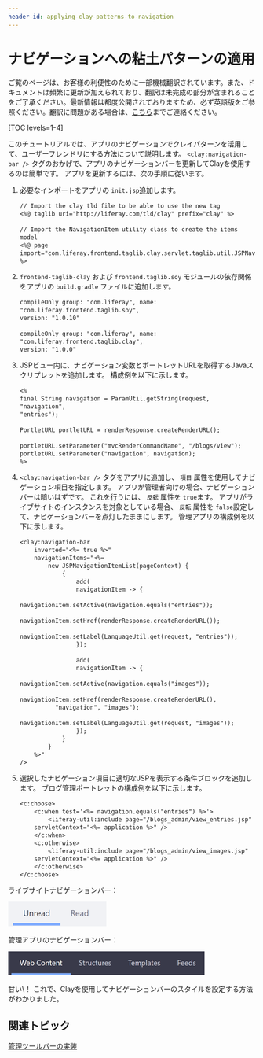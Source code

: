 ```yaml
---
header-id: applying-clay-patterns-to-navigation
---
```


# ナビゲーションへの粘土パターンの適用

<p class="alert alert-info"><span class="wysiwyg-color-blue120">ご覧のページは、お客様の利便性のために一部機械翻訳されています。また、ドキュメントは頻繁に更新が加えられており、翻訳は未完成の部分が含まれることをご了承ください。最新情報は都度公開されておりますため、必ず英語版をご参照ください。翻訳に問題がある場合は、<a href="mailto:support-content-jp@liferay.com">こちら</a>までご連絡ください。</span></p>

[TOC levels=1-4]

このチュートリアルでは、アプリのナビゲーションでクレイパターンを活用して、ユーザーフレンドリにする方法について説明します。 `<clay:navigation-bar />` タグのおかげで、アプリのナビゲーションバーを更新してClayを使用するのは簡単です。 アプリを更新するには、次の手順に従います。

1.  必要なインポートをアプリの `init.jsp`追加します。
   
        // Import the clay tld file to be able to use the new tag
        <%@ taglib uri="http://liferay.com/tld/clay" prefix="clay" %>
       
        // Import the NavigationItem utility class to create the items model
        <%@ page import="com.liferay.frontend.taglib.clay.servlet.taglib.util.JSPNavigationItemList" %>

2.  `frontend-taglib-clay` および `frontend.taglib.soy` モジュールの依存関係をアプリの `build.gradle` ファイルに追加します。
   
        compileOnly group: "com.liferay", name: "com.liferay.frontend.taglib.soy", 
        version: "1.0.10"
       
        compileOnly group: "com.liferay", name: "com.liferay.frontend.taglib.clay", 
        version: "1.0.0"

3.  JSPビュー内に、ナビゲーション変数とポートレットURLを取得するJavaスクリプレットを追加します。 構成例を以下に示します。
   
        <%
        final String navigation = ParamUtil.getString(request, "navigation", 
        "entries");
       
        PortletURL portletURL = renderResponse.createRenderURL();
       
        portletURL.setParameter("mvcRenderCommandName", "/blogs/view");
        portletURL.setParameter("navigation", navigation);
        %>

4.  `<clay:navigation-bar />` タグをアプリに追加し、 `項目` 属性を使用してナビゲーション項目を指定します。 アプリが管理者向けの場合、ナビゲーションバーは暗いはずです。 これを行うには、 `反転` 属性を `true`ます。 アプリがライブサイトのインスタンスを対象としている場合、 `反転` 属性を `false`設定して、ナビゲーションバーを点灯したままにします。 管理アプリの構成例を以下に示します。
   
        <clay:navigation-bar
            inverted="<%= true %>"
            navigationItems="<%=
                new JSPNavigationItemList(pageContext) {
                    {
                        add(
                        navigationItem -> {
                            navigationItem.setActive(navigation.equals("entries"));
                            navigationItem.setHref(renderResponse.createRenderURL());
                            navigationItem.setLabel(LanguageUtil.get(request, "entries"));
                        });
       
                        add(
                        navigationItem -> {
                            navigationItem.setActive(navigation.equals("images"));
                            navigationItem.setHref(renderResponse.createRenderURL(), 
                  "navigation", "images");
                            navigationItem.setLabel(LanguageUtil.get(request, "images"));
                        });
                    }
                }
            %>"
        />

5.  選択したナビゲーション項目に適切なJSPを表示する条件ブロックを追加します。 ブログ管理ポートレットの構成例を以下に示します。
   
        <c:choose>
            <c:when test='<%= navigation.equals("entries") %>'>
                <liferay-util:include page="/blogs_admin/view_entries.jsp" 
            servletContext="<%= application %>" />
            </c:when>
            <c:otherwise>
                <liferay-util:include page="/blogs_admin/view_images.jsp" 
            servletContext="<%= application %>" />
            </c:otherwise>
        </c:choose>

ライブサイトナビゲーションバー：

![図1：ナビゲーションバーは、ライブサイトのアプリに対して明るいはずです。](../../../images/clay-patterns-navbar.png)

管理アプリのナビゲーションバー：

![図2：管理アプリではナビゲーションバーが暗い（反転している）はずです。](../../../images/clay-patterns-navbar-inverted.png)

甘い\！ これで、Clayを使用してナビゲーションバーのスタイルを設定する方法がわかりました。

## 関連トピック

[管理ツールバーの実装](/docs/7-1/tutorials/-/knowledge_base/t/implementing-the-management-toolbar)
